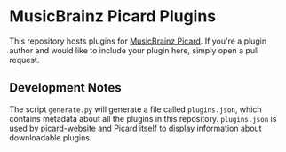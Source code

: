 # MusicBrainz Picard Plugins

This repository hosts plugins for [MusicBrainz Picard](http://picard.mbsandbox.org/). If you're a plugin author and would like to include your plugin here, simply open a pull request.

## Development Notes

The script `generate.py` will generate a file called `plugins.json`, which contains metadata about all the plugins in this repository. `plugins.json` is used by [picard-website](https://github.com/musicbrainz/picard-website) and Picard itself to display information about downloadable plugins.
